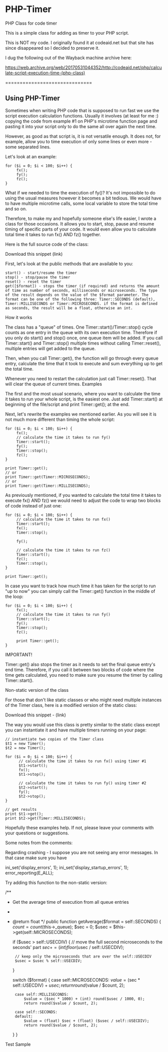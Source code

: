 # PHP-Timer
PHP Class for code timer

This is a simple class for adding as timer to your PHP script.

This is NOT my code. I originally found it at codeaid.net but that site has since disappeared so I decided to preserve it.

I dug the following out of the Wayback machine archive here:

https://web.archive.org/web/20170531044352/http://codeaid.net/php/calculate-script-execution-time-(php-class)


==============================

## Using PHP-Timer

Sometimes when writing PHP code that is supposed to run fast we use the script execution calculation functions. Usually it involves (at least for me :) copying the code from example #1 on PHP's microtime function page and pasting it into your script only to do the same all over again the next time.

However, as good as that script is, it is not versatile enough. It does not, for example, allow you to time execution of only some lines or even more - some separated lines.

Let's look at an example:

    for ($i = 0; $i < 100; $i++) {
         fx();
         fy();
         fz();
    }

What if we needed to time the execution of fy()? It's not impossible to do using the usual measures however it becomes a bit tedious. We would have to have multiple microtime calls, some local variable to store the total time and so on.

Therefore, to make my and hopefully someone else's life easier, I wrote a class for those occasions. It allows you to start, stop, pause and resume timing of specific parts of your code. It would even allow you to calculate total time it takes to run fx() AND fz() together.

Here is the full source code of the class:

Download this snippet (link)

First, let's look at the public methods that are available to you:

    start() - start/resume the timer
    stop() - stop/pause the timer
    reset() - reset the timer
    get([$format]) - stops the timer (if required) and returns the amount of time as number of seconds, milliseconds or microseconds. The type of the result depends on the value of the $format parameter. The format can be one of the following three: Timer::SECONDS (default), Timer::MILLISECONDS or Timer::MICROSECONDS. if the format is defined as seconds, the result will be a float, otherwise an int.

How it works

The class has a "queue" of times. One Timer::start()/Timer::stop() cycle counts as one entry in the queue with its own execution time. Therefore if you only do start() and stop() once, one queue item will be added. If you call Timer::start() and Timer::stop() multiple times without calling Timer::reset(), multiple entries will get added to the queue.

Then, when you call Timer::get(), the function will go through every queue entry, calculate the time that it took to execute and sum everything up to get the total time.

Whenever you need to restart the calculation just call Timer::reset(). That will clear the queue of current times.
Examples

The first and the most usual scenario, where you want to calculate the time it takes to run your whole script, is the easiest one. Just add Timer::start() at beginning of the file/script and print Timer::get(); at the end.

Next, let's rewrite the examples we mentioned earlier. As you will see it is not much more different than timing the whole script:

    for ($i = 0; $i < 100; $i++) {
         fx();
         // calculate the time it takes to run fy()
         Timer::start();
         fy();
         Timer::stop();
         fz();
    }
     
    print Timer::get();
    // or
    print Timer::get(Timer::MICROSECONDS);
    // or
    print Timer::get(Timer::MILLISECONDS);

As previously mentioned, if you wanted to calculate the total time it takes to execute fx() AND fz() we would need to adjust the code to wrap two blocks of code instead of just one:

    for ($i = 0; $i < 100; $i++) {
         // calculate the time it takes to run fx()
         Timer::start();
         fx();
         Timer::stop();
     
         fy();
     
         // calculate the time it takes to run fz()
         Timer::start();
         fz();
         Timer::stop();
    }
     
    print Timer::get();

In case you want to track how much time it has taken for the script to run "up to now" you can simply call the Timer::get() function in the middle of the loop:

    for ($i = 0; $i < 100; $i++) {
         fx();
         // calculate the time it takes to run fy()
         Timer::start();
         fy();
         Timer::stop();
         fz();
     
         print Timer::get();
    }

IMPORTANT!

Timer::get() also stops the timer as it needs to set the final queue entry's end time. Therefore, if you call it between two blocks of code where the time gets calculated, you need to make sure you resume the timer by calling Timer::start().

Non-static version of the class

For those that don't like static classes or who might need multiple instances of the Timer class, here is a modified version of the static class:

Download this snippet - (link)

The way you would use this class is pretty similar to the static class except you can instantiate it and have multiple timers running on your page:

    // instantiate two copies of the Timer class
    $t1 = new Timer();
    $t2 = new Timer();
     
    for ($i = 0; $i < 100; $i++) {
          // calculate the time it takes to run fx() using timer #1
          $t1->start();
          fx();
          $t1->stop();
     
          // calculate the time it takes to run fy() using timer #2
          $t2->start();
          fy();
          $t2->stop();
    }
     
    // get results
    print $t1->get();
    print $t2->get(Timer::MILLISECONDS);

Hopefully these examples help. If not, please leave your comments with your questions or suggestions.


Some notes from the comments:

Regarding crashing - I suppose you are not seeing any error messages. In that case make sure you have 

 ini_set('display_errors', 1);
 ini_set('display_startup_errors', 1);
 error_reporting(E_ALL);



Try adding this function to the non-static version:

/**
 * Get the average time of execution from all queue entries
 *
 * @return float
 */
public function getAverage($format = self::SECONDS)
{
	$count = count($this->_queue);
	$sec = 0;
	$usec = $this->get(self::MICROSECONDS);

	if ($usec > self::USECDIV) {
		// move the full second microseconds to the seconds' part
		$sec += (int) floor($usec / self::USECDIV);

		// keep only the microseconds that are over the self::USECDIV
		$usec = $usec % self::USECDIV;
	}

	switch ($format) {
		case self::MICROSECONDS:
			$value = ($sec * self::USECDIV) + $usec;
			return round($value / $count, 2);

		case self::MILLISECONDS:
			$value = ($sec * 1000) + (int) round($usec / 1000, 0);
			return round($value / $count, 2);

		case self::SECONDS:
		default:
			$value = (float) $sec + (float) ($usec / self::USECDIV);
			return round($value / $count, 2);
	}
}


Test Sample

 <?php
  Timer::start();
  for ($i = 0; $i < 1000000; $i++) {
  	$x = log($i);
  }
  Timer::stop();

  var_dump(Timer::get(Timer::MILLISECONDS)); // int(728)
  var_dump(Timer::get(Timer::MICROSECONDS)); // int(728340)
  var_dump(Timer::get(Timer::SECONDS));      // float(0.72834)
 ?>

